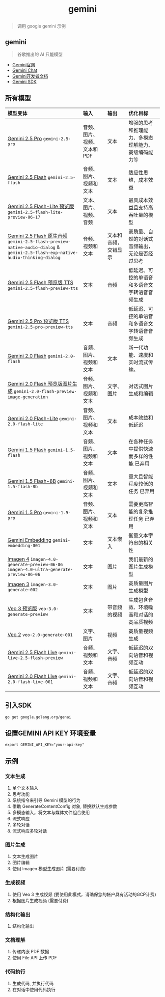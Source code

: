 # <p style="text-align: center;">gemini</p>
> 调用 google gemini 示例

## gemini
> 谷歌推出的 AI 只能模型
* <a href="https://deepmind.google/models/gemini/" target="_blank">Gemini官网</a>
* <a href="https://gemini.google.com/app" target="_blank">Gemini Chat</a>
* <a href="https://ai.google.dev/gemini-api/docs?hl=zh-cn" target="_blank">Gemini开发者文档</a>
* <a href="https://github.com/googleapis/go-genai" target="_blank">Gemini SDK</a>

## 所有模型
| 模型变体                                                     | 输入                         | 输出                 | 优化目标                                             |
| :----------------------------------------------------------- | :--------------------------- | :------------------- | :--------------------------------------------------- |
| [Gemini 2.5 Pro](https://ai.google.dev/gemini-api/docs/models?hl=zh-cn#gemini-2.5-pro) `gemini-2.5-pro` | 音频、图片、视频、文本和 PDF | 文本                 | 增强的思考和推理能力、多模态理解能力、高级编码能力等 |
| [Gemini 2.5 Flash](https://ai.google.dev/gemini-api/docs/models?hl=zh-cn#gemini-2.5-flash) `gemini-2.5-flash` | 音频、图片、视频和文本       | 文本                 | 适应性思维，成本效益                                 |
| [Gemini 2.5 Flash-Lite 预览版](https://ai.google.dev/gemini-api/docs/models?hl=zh-cn#gemini-2.5-flash-lite) `gemini-2.5-flash-lite-preview-06-17` | 文本、图片、视频、音频       | 文本                 | 最具成本效益且支持高吞吐量的模型                     |
| [Gemini 2.5 Flash 原生音频](https://ai.google.dev/gemini-api/docs/models?hl=zh-cn#gemini-2.5-flash-native-audio) `gemini-2.5-flash-preview-native-audio-dialog` & `gemini-2.5-flash-exp-native-audio-thinking-dialog` | 音频、视频和文本             | 文本和音频，交错显示 | 高质量、自然的对话式音频输出，无论是否经过思考       |
| [Gemini 2.5 Flash 预览版 TTS](https://ai.google.dev/gemini-api/docs/models?hl=zh-cn#gemini-2.5-flash-preview-tts) `gemini-2.5-flash-preview-tts` | 文本                         | 音频                 | 低延迟、可控的单语音和多语音文字转语音音频生成       |
| [Gemini 2.5 Pro 预览版 TTS](https://ai.google.dev/gemini-api/docs/models?hl=zh-cn#gemini-2.5-pro-preview-tts) `gemini-2.5-pro-preview-tts` | 文本                         | 音频                 | 低延迟、可控的单语音和多语音文字转语音音频生成       |
| [Gemini 2.0 Flash](https://ai.google.dev/gemini-api/docs/models?hl=zh-cn#gemini-2.0-flash) `gemini-2.0-flash` | 音频、图片、视频和文本       | 文本                 | 新一代功能、速度和实时流式传输。                     |
| [Gemini 2.0 Flash 预览版图片生成](https://ai.google.dev/gemini-api/docs/models?hl=zh-cn#gemini-2.0-flash-preview-image-generation) `gemini-2.0-flash-preview-image-generation` | 音频、图片、视频和文本       | 文字、图片           | 对话式图片生成和编辑                                 |
| [Gemini 2.0 Flash-Lite](https://ai.google.dev/gemini-api/docs/models?hl=zh-cn#gemini-2.0-flash-lite) `gemini-2.0-flash-lite` | 音频、图片、视频和文本       | 文本                 | 成本效益和低延迟                                     |
| [Gemini 1.5 Flash](https://ai.google.dev/gemini-api/docs/models?hl=zh-cn#gemini-1.5-flash) `gemini-1.5-flash` | 音频、图片、视频和文本       | 文本                 | 在各种任务中提供快速而多样的性能 已弃用              |
| [Gemini 1.5 Flash-8B](https://ai.google.dev/gemini-api/docs/models?hl=zh-cn#gemini-1.5-flash-8b) `gemini-1.5-flash-8b` | 音频、图片、视频和文本       | 文本                 | 量大且智能程度较低的任务 已弃用                      |
| [Gemini 1.5 Pro](https://ai.google.dev/gemini-api/docs/models?hl=zh-cn#gemini-1.5-pro) `gemini-1.5-pro` | 音频、图片、视频和文本       | 文本                 | 需要更高智能的复杂推理任务 已弃用                    |
| [Gemini Embedding](https://ai.google.dev/gemini-api/docs/models?hl=zh-cn#gemini-embedding) `gemini-embedding-001` | 文本                         | 文本嵌入             | 衡量文本字符串的相关性                               |
| [Imagen 4](https://ai.google.dev/gemini-api/docs/models?hl=zh-cn#imagen-4) `imagen-4.0-generate-preview-06-06` `imagen-4.0-ultra-generate-preview-06-06` | 文本                         | 图片                 | 我们最新的图片生成模型                               |
| [Imagen 3](https://ai.google.dev/gemini-api/docs/models?hl=zh-cn#imagen-3) `imagen-3.0-generate-002` | 文本                         | 图片                 | 高质量图片生成模型                                   |
| [Veo 3 预览版](https://ai.google.dev/gemini-api/docs/models?hl=zh-cn#veo-3) `veo-3.0-generate-preview` | 文本                         | 带音频的视频         | 生成包含音效、环境噪音和对话的高品质视频             |
| [Veo 2](https://ai.google.dev/gemini-api/docs/models?hl=zh-cn#veo-2) `veo-2.0-generate-001` | 文字、图片                   | 视频                 | 高质量视频生成                                       |
| [Gemini 2.5 Flash Live](https://ai.google.dev/gemini-api/docs/models?hl=zh-cn#live-api) `gemini-live-2.5-flash-preview` | 音频、视频和文本             | 文字、音频           | 低延迟的双向语音和视频互动                           |
| [Gemini 2.0 Flash Live](https://ai.google.dev/gemini-api/docs/models?hl=zh-cn#live-api-2.0) `gemini-2.0-flash-live-001` | 音频、视频和文本             | 文字、音频           | 低延迟的双向语音和视频互动                           |

## 引入SDK
```shell
go get google.golang.org/genai
```

## 设置GEMINI API KEY 环境变量
```shell
export GEMINI_API_KEY="your-api-key"
```

## 示例

### 文本生成
1. 单个文本输入
2. 思考功能
3. 系统指令来引导 Gemini 模型的行为
4. 借助 GenerateContentConfig 对象, 替换默认生成参数
5. 多模态输入，将文本与媒体文件组合使用
6. 流式响应
7. 多轮对话
8. 流式响应多轮对话

### 图片生成
1. 文本生成图片
2. 图片编辑
3. 使用 Imagen 模型生成图片 (需要付费)

### 生成视频
1. 使用 Veo 3 生成视频 (要使用此模式，请确保您的帐户具有活动的GCP计费) 
2. 根据图片生成视频 (需要付费)

### 结构化输出
1. 结构化输出

### 文档理解
1. 传递内嵌 PDF 数据
2. 使用 File API 上传 PDF

### 代码执行
1. 生成代码, 并执行代码
2. 在对话中使用代码执行

